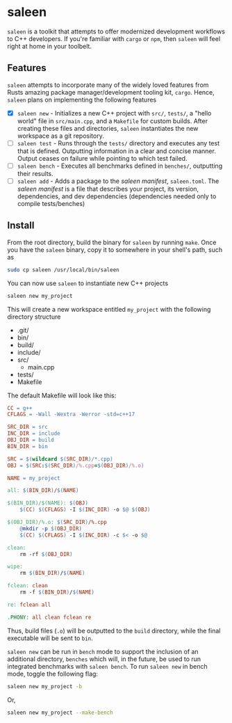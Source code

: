 # saleen
`saleen` is a toolkit that attempts to offer modernized development workflows to C++ developers. If you're familiar with `cargo` or `npm`, then `saleen` will feel right at home in your toolbelt.

## Features
`saleen` attempts to incorporate many of the widely loved features from Rusts amazing package manager/development tooling kit, `cargo`. Hence, `saleen` plans on implementing the following features

- [x] `saleen new` - Initializes a new C++ project with `src/`, `tests/`, a "hello world" file in `src/main.cpp`, and a `Makefile` for custom builds. After creating these files and directories, `saleen` instantiates the new workspace as a git repository.
- [ ] `saleen test` - Runs through the `tests/` directory and executes any test that is defined. Outputting information in a clear and concise manner. Output ceases on failure while pointing to which test failed.
- [ ] `saleen bench` - Executes all benchmarks defined in `benches/`, outputting their results.
- [ ] `saleen add` - Adds a package to the _saleen manifest_, `saleen.toml`. The _saleen manifest_ is a file that describes your project, its version, dependencies, and dev dependencies (dependencies needed only to compile tests/benches)

## Install
From the root directory, build the binary for `saleen` by running `make`. Once you have the `saleen` binary, copy it to somewhere in your shell's path, such as
```sh
sudo cp saleen /usr/local/bin/saleen
```

You can now use `saleen` to instantiate new C++ projects
```sh
saleen new my_project
```
This will create a new workspace entitled `my_project` with the following directory structure
* .git/
* bin/
* build/
* include/
* src/
  * main.cpp
* tests/
* Makefile

The default Makefile will look like this:
```Makefile
CC = g++
CFLAGS = -Wall -Wextra -Werror -std=c++17

SRC_DIR = src
INC_DIR = include
OBJ_DIR = build
BIN_DIR = bin

SRC = $(wildcard $(SRC_DIR)/*.cpp)
OBJ = $(SRC:$(SRC_DIR)/%.cpp=$(OBJ_DIR)/%.o)

NAME = my_project

all: $(BIN_DIR)/$(NAME)

$(BIN_DIR)/$(NAME): $(OBJ)
	$(CC) $(CFLAGS) -I $(INC_DIR) -o $@ $(OBJ)

$(OBJ_DIR)/%.o: $(SRC_DIR)/%.cpp
	@mkdir -p $(OBJ_DIR)
	$(CC) $(CFLAGS) -I $(INC_DIR) -c $< -o $@

clean:
	rm -rf $(OBJ_DIR)

wipe:
	rm $(BIN_DIR)/$(NAME)

fclean: clean
	rm -f $(BIN_DIR)/$(NAME)

re: fclean all

.PHONY: all clean fclean re
```
Thus, build files (`.o`) will be outputted to the `build` directory, while the final executable will be sent to `bin`.

`saleen new` can be run in `bench` mode to support the inclusion of an additional directory, `benches` which will, in the future, be used to run integrated benchmarks with `saleen bench`. To run `saleen new` in bench mode, toggle the following flag:
```sh
saleen new my_project -b
```
Or,
```sh
saleen new my_project --make-bench
```